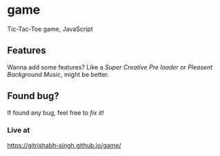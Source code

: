 # game
Tic-Tac-Toe game, JavaScript

## Features
Wanna add some features? Like a *Super Creative Pre loader* or *Pleasent Background Music*, might be better.

## Found bug?
If found any bug, feel free to *fix it!*

### Live at
https://gitrishabh-singh.github.io/game/
